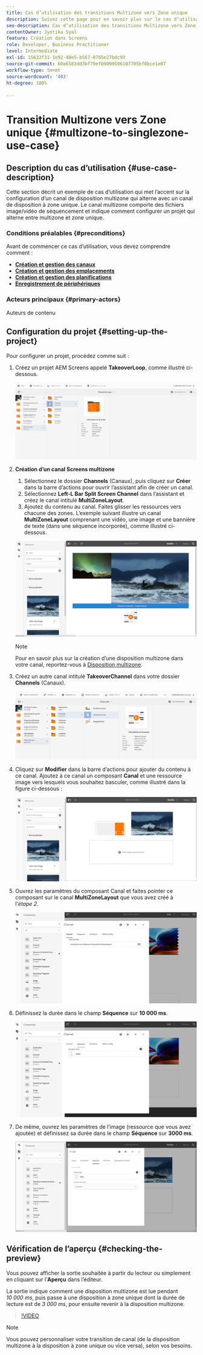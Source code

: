 ```yaml
---
title: Cas d’utilisation des transitions Multizone vers Zone unique
description: Suivez cette page pour en savoir plus sur le cas d’utilisation Multizone vers Zone unique.
seo-description: Cas d’utilisation des transitions Multizone vers Zone unique.
contentOwner: Jyotika Syal
feature: Création dans Screens
role: Developer, Business Practitioner
level: Intermediate
exl-id: 15632f31-1e92-40e5-b567-8705e27bdc93
source-git-commit: 60a6583dd3bf79ef09099506107705bf0bce1e07
workflow-type: tm+mt
source-wordcount: '403'
ht-degree: 100%

---
```


# Transition Multizone vers Zone unique {#multizone-to-singlezone-use-case}


## Description du cas d’utilisation {#use-case-description}

Cette section décrit un exemple de cas d’utilisation qui met l’accent sur la configuration d’un canal de disposition multizone qui alterne avec un canal de disposition à zone unique. Le canal multizone comporte des fichiers image/vidéo de séquencement et indique comment configurer un projet qui alterne entre multizone et zone unique.

### Conditions préalables {#preconditions}

Avant de commencer ce cas d’utilisation, vous devez comprendre comment :

* **[Création et gestion des canaux](managing-channels.md)**
* **[Création et gestion des emplacements](managing-locations.md)**
* **[Création et gestion des planifications](managing-schedules.md)**
* **[Enregistrement de périphériques](device-registration.md)**

### Acteurs principaux {#primary-actors}

Auteurs de contenu

## Configuration du projet {#setting-up-the-project}

Pour configurer un projet, procédez comme suit :

1. Créez un projet AEM Screens appelé **TakeoverLoop**, comme illustré ci-dessous.

   ![ressource](assets/mz-to-sz1.png)


1. **Création d’un canal Screens multizone**

   1. Sélectionnez le dossier **Channels** (Canaux), puis cliquez sur **Créer** dans la barre d’actions pour ouvrir l’assistant afin de créer un canal.
   1. Sélectionnez **Left-L Bar Split Screen Channel** dans l’assistant et créez le canal intitulé **MultiZoneLayout**.
   1. Ajoutez du contenu au canal. Faites glisser les ressources vers chacune des zones. L’exemple suivant illustre un canal **MultiZoneLayout** comprenant une vidéo, une image et une bannière de texte (dans une séquence incorporée), comme illustré ci-dessous.

   ![ressource](assets/mz-to-sz2.png)

   >[!NOTE]
   >
   >Pour en savoir plus sur la création d’une disposition multizone dans votre canal, reportez-vous à [Disposition multizone](multi-zone-layout-aem-screens.md).


1. Créez un autre canal intitulé **TakeoverChannel** dans votre dossier **Channels** (Canaux).

   ![ressource](assets/mz-to-sz3.png)

1. Cliquez sur **Modifier** dans la barre d’actions pour ajouter du contenu à ce canal. Ajoutez à ce canal un composant **Canal** et une ressource image vers lesquels vous souhaitez basculer, comme illustré dans la figure ci-dessous :

   ![ressource](assets/mz-to-sz4.png)

1. Ouvrez les paramètres du composant Canal et faites pointer ce composant sur le canal **MultiZoneLayout** que vous avez créé à l’*étape 2*.

   ![ressource](assets/mz-to-sz5.png)

1. Définissez la durée dans le champ **Séquence** sur **10 000 ms**.

   ![ressource](assets/mz-to-sz6.png)

1. De même, ouvrez les paramètres de l’image (ressource que vous avez ajoutée) et définissez sa durée dans le champ **Séquence** sur **3000 ms**.

   ![ressource](assets/mz-to-sz7.png)

## Vérification de l’aperçu {#checking-the-preview}

Vous pouvez afficher la sortie souhaitée à partir du lecteur ou simplement en cliquant sur l’**Aperçu** dans l’éditeur.

La sortie indique comment une disposition multizone est lue pendant *10 000 ms*, puis passe à une disposition à zone unique dont la durée de lecture est de *3 000 ms*, pour ensuite revenir à la disposition multizone.

>[!VIDEO](https://video.tv.adobe.com/v/30366)

>[!NOTE]
>
>Vous pouvez personnaliser votre transition de canal (de la disposition multizone à la disposition à zone unique ou vice versa), selon vos besoins.
